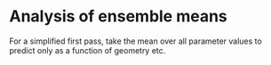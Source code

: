 # Analysis of ensemble means

For a simplified first pass, take the mean over all parameter values to predict only as a function of geometry etc.